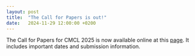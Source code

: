 ```yaml
---
layout: post
title:  "The Call for Papers is out!"
date:   2024-11-29 12:00:00 +0200
---
```




The Call for Papers for CMCL 2025 is now available online at this [page](https://cmclorg.github.io/CfP). 
It includes important dates and submission information. 
